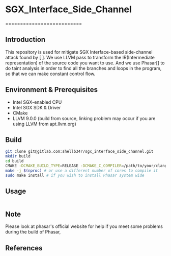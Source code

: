 # SGX_Interface_Side_Channel
==========================

## Introduction

This repository is used for mitigate SGX Interface-based side-channel attack found by [ ]. We use LLVM pass to transform the IR(Intermediate representation) of the source code you want to use. And we use Phasar[] to do taint analysis in order to find all the branches and loops in the program, so that we can make constant control flow.

Environment & Prerequisites
---------------------------

- Intel SGX-enabled CPU
- Intel SGX SDK & Driver
- CMake
- LLVM 9.0.0 (build from source, linking problem may occur if you are using LLVM from apt.llvm.org)


Build
--------------------------
```bash
git clone git@gitlab.com:shellb34r/sgx_interface_side_channel.git
mkdir build
cd build
CMAKE -DCMAKE_BUILD_TYPE=RELEASE -DCMAKE_C_COMPILER=/path/to/your/clang -DCMAKE_CXX_COMPILER=/path/to/your/clang++ ..
make -j $(nproc) # or use a different number of cores to compile it
sudo make install # if you wish to install Phasar system wide
```

Usage
-------------------------
~~~~~{.sh}

~~~~~

Note
------------------------

Please look at phasar's official website for help if you meet some problems during the build of Phasar, 

## References



